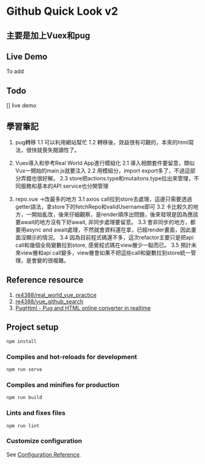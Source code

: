 # Github Quick Look v2

## 主要是加上Vuex和pug

## Live Demo
To add

## Todo
[] live demo


## 學習筆記
1. pug轉移
1.1 可以利用網站幫忙
1.2 轉移後，效益很有可觀的，本來的html寫法，很快就喪失閱讀性了。


2. Vuex導入和參考Real World App進行模組化
2.1 導入相關套件要留意，類似Vux一開始的main.js就要注入
2.2 用模組分，import export多了，不過這部分弄錯也很好解。
2.3 store把actions.type和mutaitons.type拉出來管理，不同服務和基本的API service也分開管理


3. repo.vue ->改最多的地方
3.1 axios call拉到store去處理，這邊只需要透過getter語法，拿store下的fetchRepo和validUsername即可
3.2 卡比較久的地方，一開始亂改，後來仔細觀察，是render順序出問題，後來發現是因為應該要await的地方沒有下好await, 非同步處理要留意。
3.3 會非同步的地方，都要用async and await處理，不然就會資料還在拿，已經render畫面，因此畫面沒顯示的情況。
3.4 因為目前程式碼還不多，這次refactor主要只是把api call和幾個全局變數拉到store, 感覺程式碼在view層少一點而已。
3.5 預計未來view層和api call變多，view層會如果不把這些call和變數拉到store統一管理，是會變的很複雜。


## Reference resource
1. [re4388/real_world_vue_practice](https://github.com/re4388/real_world_vue_practice)
2. [re4388/vue_github_search](https://github.com/re4388/vue_github_search)
3. [PugHtml - Pug and HTML online converter in realtime](https://pughtml.com/)




## Project setup
```
npm install
```

### Compiles and hot-reloads for development
```
npm run serve
```

### Compiles and minifies for production
```
npm run build
```

### Lints and fixes files
```
npm run lint
```

### Customize configuration
See [Configuration Reference](https://cli.vuejs.org/config/).

